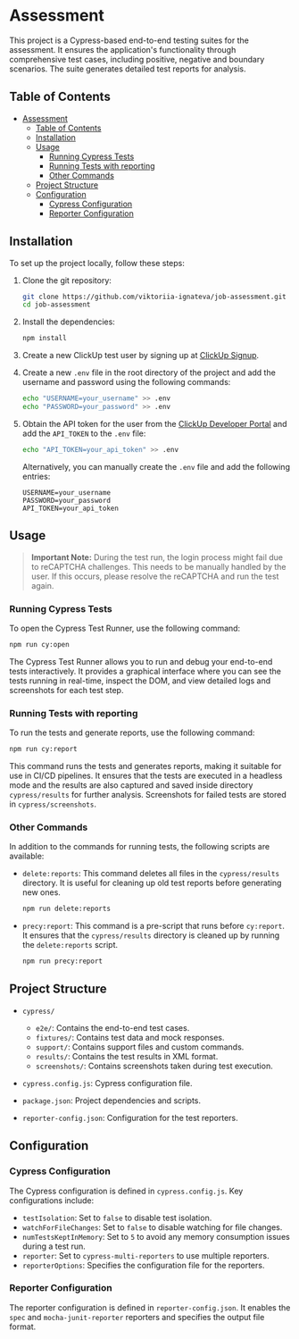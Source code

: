 # Assessment

This project is a Cypress-based end-to-end testing suites for the assessment. It ensures the application's functionality through comprehensive test cases, including positive, negative and boundary scenarios. The suite generates detailed test reports for analysis.

## Table of Contents

- [Assessment](#assessment)
    - [Table of Contents](#table-of-contents)
    - [Installation](#installation)
    - [Usage](#usage)
        - [Running Cypress Tests](#running-cypress-tests)
        - [Running Tests with reporting](#running-tests-with-reporting)
        - [Other Commands](#other-commands)
    - [Project Structure](#project-structure)
    - [Configuration](#configuration)
        - [Cypress Configuration](#cypress-configuration)
        - [Reporter Configuration](#reporter-configuration)

## Installation

To set up the project locally, follow these steps:

1. Clone the git repository:
    ```sh
    git clone https://github.com/viktoriia-ignateva/job-assessment.git
    cd job-assessment
    ```

2. Install the dependencies:
    ```sh
    npm install
    ```

3. Create a new ClickUp test user by signing up at [ClickUp Signup](https://app.clickup.com/signup).

4. Create a new `.env` file in the root directory of the project and add the username and password using the following commands:
    ```sh
    echo "USERNAME=your_username" >> .env
    echo "PASSWORD=your_password" >> .env
    ```

5. Obtain the API token for the user from the [ClickUp Developer Portal](https://clickup.com/api/developer-portal/authentication/#generate-your-personal-api-token) and add the `API_TOKEN` to the `.env` file:
    ```sh
    echo "API_TOKEN=your_api_token" >> .env
    ```

   Alternatively, you can manually create the `.env` file and add the following entries:

    ```
    USERNAME=your_username
    PASSWORD=your_password
    API_TOKEN=your_api_token
    ```

## Usage

> **Important Note:** During the test run, the login process might fail due to reCAPTCHA challenges. This needs to be manually handled by the user. If this occurs, please resolve the reCAPTCHA and run the test again.

### Running Cypress Tests

To open the Cypress Test Runner, use the following command:
```sh
npm run cy:open
```

The Cypress Test Runner allows you to run and debug your end-to-end tests interactively.
It provides a graphical interface where you can see the tests running in real-time,
inspect the DOM, and view detailed logs and screenshots for each test step.

### Running Tests with reporting

To run the tests and generate reports, use the following command:
```sh
npm run cy:report
```

This command runs the tests and generates reports, making it suitable for use in CI/CD pipelines. It ensures that the tests are executed in a headless mode and the results are also captured and saved inside directory `cypress/results` for further analysis. Screenshots for failed tests are stored in `cypress/screenshots`.

### Other Commands

In addition to the commands for running tests, the following scripts are available:

- `delete:reports`: This command deletes all files in the `cypress/results` directory. It is useful for cleaning up old test reports before generating new ones.
  ```sh
  npm run delete:reports
  ```

- `precy:report`: This command is a pre-script that runs before `cy:report`. It ensures that the `cypress/results` directory is cleaned up by running the `delete:reports` script.
  ```sh
  npm run precy:report
  ```

## Project Structure

- `cypress/`
    - `e2e/`: Contains the end-to-end test cases.
    - `fixtures/`: Contains test data and mock responses.
    - `support/`: Contains support files and custom commands.
    - `results/`: Contains the test results in XML format.
    - `screenshots/`: Contains screenshots taken during test execution.

- `cypress.config.js`: Cypress configuration file.
- `package.json`: Project dependencies and scripts.
- `reporter-config.json`: Configuration for the test reporters.

## Configuration

### Cypress Configuration

The Cypress configuration is defined in `cypress.config.js`. Key configurations include:

- `testIsolation`: Set to `false` to disable test isolation.
- `watchForFileChanges`: Set to `false` to disable watching for file changes.
- `numTestsKeptInMemory`: Set to `5` to avoid any memory consumption issues during a test run.
- `reporter`: Set to `cypress-multi-reporters` to use multiple reporters.
- `reporterOptions`: Specifies the configuration file for the reporters.

### Reporter Configuration

The reporter configuration is defined in `reporter-config.json`. It enables the `spec` and `mocha-junit-reporter` reporters and specifies the output file format.
